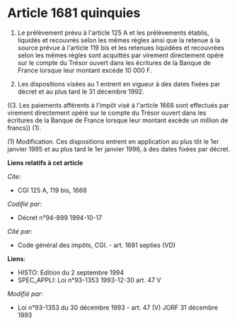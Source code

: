 # Article 1681 quinquies

1. Le prélèvement prévu à l'article 125 A et les prélèvements établis, liquidés et recouvrés selon les mêmes règles ainsi que
la retenue à la source prévue à l'article 119 bis et les retenues liquidées et recouvrées selon les mêmes règles sont
acquittés par virement directement opéré sur le compte du Trésor ouvert dans les écritures de la Banque de France lorsque
leur montant excède 10 000 F.

2. Les dispositions visées au 1 entrent en vigueur à des dates fixées par décret et au plus tard le 31 décembre 1992.

((3. Les paiements afférents à l'impôt visé à l'article 1668 sont effectués par virement directement opéré sur le compte du
Trésor ouvert dans les écritures de la Banque de France lorsque leur montant excède un million de francs)) (1).

(1) Modification. Ces dispositions entrent en application au plus tôt le 1er janvier 1995 et au plus tard le 1er janvier
1996, à des dates fixées par décret.

**Liens relatifs à cet article**

_Cite_:

  - CGI 125 A, 119 bis, 1668

_Codifié par_:

  - Décret n°94-899 1994-10-17

_Cité par_:

  - Code général des impôts, CGI. - art. 1681 septies (VD)

**Liens**:

  - HISTO: Edition du 2 septembre 1994
  - SPEC_APPLI: Loi n°93-1353 1993-12-30 art. 47 V

_Modifié par_:

  - Loi n°93-1353 du 30 décembre 1993 - art. 47 (V) JORF 31 décembre 1993
